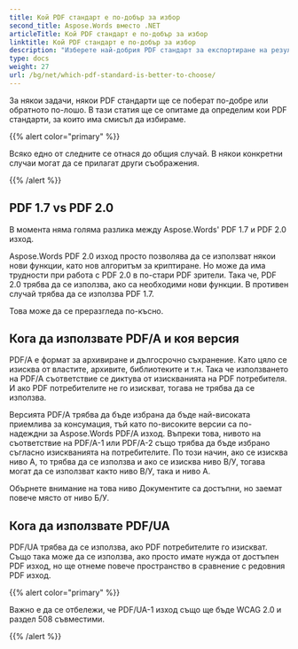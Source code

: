 ```yaml
---
title: Кой PDF стандарт е по-добър за избор
second_title: Aspose.Words вместо .NET
articleTitle: Кой PDF стандарт е по-добър за избор
linktitle: Кой PDF стандарт е по-добър за избор
description: "Изберете най-добрия PDF стандарт за експортиране на резултата от вашата задача за програмиране в C#. Кой PDF стандарт е по-добър - PDF 1.7, PDF 2.0, PDF/A-1, PDF/A-2 или PDF/UA."
type: docs
weight: 27
url: /bg/net/which-pdf-standard-is-better-to-choose/
---
```


За някои задачи, някои PDF стандарти ще се поберат по-добре или обратното по-лошо. В тази статия ще се опитаме да определим кои PDF стандарти, за които има смисъл да избираме.

{{% alert color="primary" %}}

Всяко едно от следните се отнася до общия случай. В някои конкретни случаи могат да се прилагат други съображения.

{{% /alert %}}

## PDF 1.7 vs PDF 2.0

В момента няма голяма разлика между Aspose.Words' PDF 1.7 и PDF 2.0 изход.

Aspose.Words PDF 2.0 изход просто позволява да се използват някои нови функции, като нов алгоритъм за криптиране. Но може да има трудности при работа с PDF 2.0 в по-стари PDF зрители. Така че, PDF 2.0 трябва да се използва, ако са необходими нови функции. В противен случай трябва да се използва PDF 1.7.

Това може да се преразгледа по-късно.

## Кога да използвате PDF/A и коя версия

PDF/A е формат за архивиране и дългосрочно съхранение. Като цяло се изисква от властите, архивите, библиотеките и т.н. Така че използването на PDF/A съответствие се диктува от изискванията на PDF потребителя. И ако PDF потребителите не го изискват, тогава не трябва да се използва.

Версията PDF/A трябва да бъде избрана да бъде най-високата приемлива за консумация, тъй като по-високите версии са по-надеждни за Aspose.Words PDF/A изход. Въпреки това, нивото на съответствие на PDF/A-1 или PDF/A-2 също трябва да бъде избрано съгласно изискванията на потребителите. По този начин, ако се изисква ниво А, то трябва да се използва и ако се изисква ниво В/У, тогава могат да се използват както ниво В/У, така и ниво А.

Обърнете внимание на това ниво Документите са достъпни, но заемат повече място от ниво Б/У.

## Кога да използвате PDF/UA

PDF/UA трябва да се използва, ако PDF потребителите го изискват. Също така може да се използва, ако просто имате нужда от достъпен PDF изход, но ще отнеме повече пространство в сравнение с редовния PDF изход.

{{% alert color="primary" %}}

Важно е да се отбележи, че PDF/UA-1 изход също ще бъде WCAG 2.0 и раздел 508 съвместими.

{{% /alert %}}
